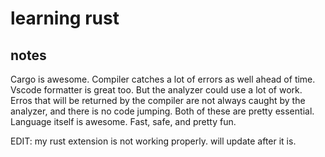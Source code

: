 # learning rust

## notes

Cargo is awesome. Compiler catches a lot of errors as well ahead of time. Vscode formatter is great too. But the analyzer could use a lot of work. Erros that will be returned by the compiler are not always caught by the analyzer, and there is no code jumping. Both of these are pretty essential. Language itself is awesome. Fast, safe, and pretty fun.

EDIT: my rust extension is not working properly. will update after it is.